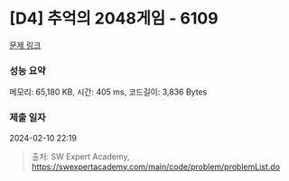 # [D4] 추억의 2048게임 - 6109 

[문제 링크](https://swexpertacademy.com/main/code/problem/problemDetail.do?contestProbId=AWbrg9uabZsDFAWQ) 

### 성능 요약

메모리: 65,180 KB, 시간: 405 ms, 코드길이: 3,836 Bytes

### 제출 일자

2024-02-10 22:19



> 출처: SW Expert Academy, https://swexpertacademy.com/main/code/problem/problemList.do